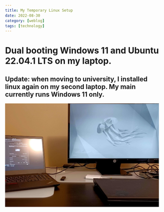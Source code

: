 ```yaml
---
title: My Temporary Linux Setup
date: 2022-08-30
category: [weblog]
tags: [technology]
---
```


# Dual booting Windows 11 and Ubuntu 22.04.1 LTS on my laptop.
## Update: when moving to university, I installed linux again on my second laptop. My main currently runs Windows 11 only.
![Picture](/assets/blog-images/ubuntu1.jpg)
